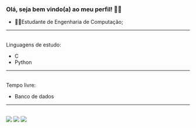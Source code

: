 ### Olá, seja bem vindo(a) ao meu perfil! &#128105;&#8205;&#128187;

- &#128105;&#8205;&#127891;Estudante de Engenharia de Computação;

<hr/><br>
Linguagens de estudo:

- C
- Python

<hr/><br>
Tempo livre: 

- Banco de dados
</div>

<hr/><br>
<div>
<a href="https://www.linkedin.com/in/l%C3%ADvia-fortunato-120746225?lipi=urn%3Ali%3Apage%3Ad_flagship3_profile_view_base_contact_details%3BrIbonFQ%2FTaSInX0fGLv5YA%3D%3D" target="_blank"><img src="https://img.shields.io/badge/LinkedIn-0077B5?style=for-the-badge&logo=linkedin&logoColor=white" target="_blank"></a>
<a href="https://www.instagram.com/liviafort/" target="_blank"><img src="https://img.shields.io/badge/Instagram-E4405F?style=for-the-badge&logo=instagram&logoColor=white" target="_blank"></a>
<a href="mailto:livia4fort@outlook.com"  target="_blank"><img src="https://img.shields.io/badge/Gmail-D14836?style=for-the-badge&logo=gmail&logoColor=white" target="_blank"></a>
</div>
